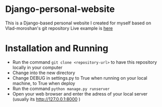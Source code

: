 # Django-personal-website

This is a Django-based personal website I created for myself based on Vlad-moroshan's git repository
Live example is [here](https://fangyiyu.herokuapp.com/)

# Installation and Running

* Run the command `git clone <repository-url>` to have this repository locally in your computer
* Change into the new directory
* Change DEBUG in settings.py to True when running on your local machine, to True when deploy
* Run the command `python manage.py runserver`
* Open your web browser and enter the adress of your local server (usually its http://127.0.0.1:8000 )
